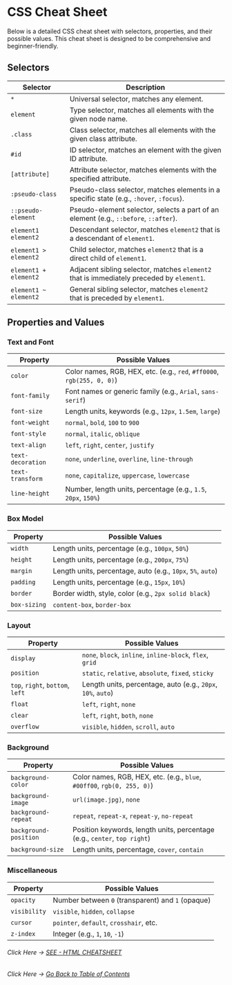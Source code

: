 # CSS Cheat Sheet

Below is a detailed CSS cheat sheet with selectors, properties, and their possible values. This cheat sheet is designed to be comprehensive and beginner-friendly.

## Selectors

| Selector              | Description                                                                               |
|-----------------------|-------------------------------------------------------------------------------------------|
| `*`                   | Universal selector, matches any element.                                                  |
| `element`             | Type selector, matches all elements with the given node name.                             |
| `.class`              | Class selector, matches all elements with the given class attribute.                      |
| `#id`                 | ID selector, matches an element with the given ID attribute.                              |
| `[attribute]`         | Attribute selector, matches elements with the specified attribute.                        |
| `:pseudo-class`       | Pseudo-class selector, matches elements in a specific state (e.g., `:hover`, `:focus`).   |
| `::pseudo-element`    | Pseudo-element selector, selects a part of an element (e.g., `::before`, `::after`).      |
| `element1 element2`   | Descendant selector, matches `element2` that is a descendant of `element1`.               |
| `element1 > element2` | Child selector, matches `element2` that is a direct child of `element1`.                  |
| `element1 + element2` | Adjacent sibling selector, matches `element2` that is immediately preceded by `element1`. |
| `element1 ~ element2` | General sibling selector, matches `element2` that is preceded by `element1`.              |

## Properties and Values

### Text and Font

| Property            | Possible Values                                                              |
|---------------------|------------------------------------------------------------------------------|
| `color`             | Color names, RGB, HEX, etc. (e.g., `red`, `#ff0000`, `rgb(255, 0, 0)`)       |
| `font-family`       | Font names or generic family (e.g., `Arial`, `sans-serif`)                   |
| `font-size`         | Length units, keywords (e.g., `12px`, `1.5em`, `large`)                      |
| `font-weight`       | `normal`, `bold`, `100` to `900`                                             |
| `font-style`        | `normal`, `italic`, `oblique`                                                |
| `text-align`        | `left`, `right`, `center`, `justify`                                         |
| `text-decoration`   | `none`, `underline`, `overline`, `line-through`                              |
| `text-transform`    | `none`, `capitalize`, `uppercase`, `lowercase`                               |
| `line-height`       | Number, length units, percentage (e.g., `1.5`, `20px`, `150%`)               |

### Box Model

| Property            | Possible Values                                                              |
|---------------------|------------------------------------------------------------------------------|
| `width`             | Length units, percentage (e.g., `100px`, `50%`)                              |
| `height`            | Length units, percentage (e.g., `200px`, `75%`)                              |
| `margin`            | Length units, percentage, auto (e.g., `10px`, `5%`, `auto`)                  |
| `padding`           | Length units, percentage (e.g., `15px`, `10%`)                               |
| `border`            | Border width, style, color (e.g., `2px solid black`)                         |
| `box-sizing`        | `content-box`, `border-box`                                                  |

### Layout

| Property                         | Possible Values                                              |
|----------------------------------|--------------------------------------------------------------|
| `display`                        | `none`, `block`, `inline`, `inline-block`, `flex`, `grid`    |
| `position`                       | `static`, `relative`, `absolute`, `fixed`, `sticky`          |
| `top`, `right`, `bottom`, `left` | Length units, percentage, auto (e.g., `20px`, `10%`, `auto`) |
| `float`                          | `left`, `right`, `none`                                      |
| `clear`                          | `left`, `right`, `both`, `none`                              |
| `overflow`                       | `visible`, `hidden`, `scroll`, `auto`                        |

### Background

| Property              | Possible Values                                                           |
|-----------------------|---------------------------------------------------------------------------|
| `background-color`    | Color names, RGB, HEX, etc. (e.g., `blue`, `#00ff00`, `rgb(0, 255, 0)`)   |
| `background-image`    | `url(image.jpg)`, `none`                                                  |
| `background-repeat`   | `repeat`, `repeat-x`, `repeat-y`, `no-repeat`                             |
| `background-position` | Position keywords, length units, percentage (e.g., `center`, `top right`) |
| `background-size`     | Length units, percentage, `cover`, `contain`                              |

### Miscellaneous

| Property     | Possible Values                                   |
|--------------|---------------------------------------------------|
| `opacity`    | Number between `0` (transparent) and `1` (opaque) |
| `visibility` | `visible`, `hidden`, `collapse`                   |
| `cursor`     | `pointer`, `default`, `crosshair`, etc.           |
| `z-index`    | Integer (e.g., `1`, `10`, `-1`)                   |


###### Click Here &rarr; [SEE - HTML CHEATSHEET](html-cheatsheet.md)
###### Click Here &rarr; [Go Back to Table of Contents](../README.md)